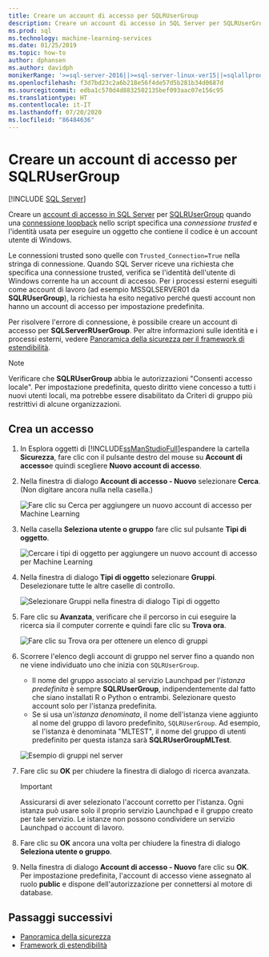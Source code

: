 ```yaml
---
title: Creare un account di accesso per SQLRUserGroup
description: Creare un account di accesso in SQL Server per SQLRUserGroup, usando l'autenticazione implicita per accedere al server, per riconvertire l'identità nell'utente chiamante.
ms.prod: sql
ms.technology: machine-learning-services
ms.date: 01/25/2019
ms.topic: how-to
author: dphansen
ms.author: davidph
monikerRange: '>=sql-server-2016||>=sql-server-linux-ver15||=sqlallproducts-allversions'
ms.openlocfilehash: f3d7bd23c2a6b218e56f4de57d5b281b34d0687d
ms.sourcegitcommit: edba1c570d4d8832502135bef093aac07e156c95
ms.translationtype: HT
ms.contentlocale: it-IT
ms.lasthandoff: 07/20/2020
ms.locfileid: "86484636"
---
```

# <a name="create-a-login-for-sqlrusergroup"></a>Creare un account di accesso per SQLRUserGroup
 [!INCLUDE [SQL Server](../../includes/applies-to-version/sqlserver.md)]

Creare un [account di accesso in SQL Server](https://docs.microsoft.com/sql/relational-databases/security/authentication-access/create-a-login) per [SQLRUserGroup](../concepts/security.md#sqlrusergroup) quando una [connessione loopback](../../machine-learning/concepts/security.md#implied-authentication) nello script specifica una *connessione trusted* e l'identità usata per eseguire un oggetto che contiene il codice è un account utente di Windows.

Le connessioni trusted sono quelle con `Trusted_Connection=True` nella stringa di connessione. Quando SQL Server riceve una richiesta che specifica una connessione trusted, verifica se l'identità dell'utente di Windows corrente ha un account di accesso. Per i processi esterni eseguiti come account di lavoro (ad esempio MSSQLSERVER01 da **SQLRUserGroup**), la richiesta ha esito negativo perché questi account non hanno un account di accesso per impostazione predefinita.

Per risolvere l'errore di connessione, è possibile creare un account di accesso per **SQLServerRUserGroup**. Per altre informazioni sulle identità e i processi esterni, vedere [Panoramica della sicurezza per il framework di estendibilità](../concepts/security.md).

> [!Note]
> Verificare che **SQLRUserGroup** abbia le autorizzazioni "Consenti accesso locale". Per impostazione predefinita, questo diritto viene concesso a tutti i nuovi utenti locali, ma potrebbe essere disabilitato da Criteri di gruppo più restrittivi di alcune organizzazioni.

## <a name="create-a-login"></a>Crea un accesso

1. In Esplora oggetti di [!INCLUDE[ssManStudioFull](../../includes/ssmanstudiofull-md.md)]espandere la cartella **Sicurezza**, fare clic con il pulsante destro del mouse su **Account di accesso**e quindi scegliere **Nuovo account di accesso**.

2. Nella finestra di dialogo **Account di accesso - Nuovo** selezionare **Cerca**. (Non digitare ancora nulla nella casella.)
    
     ![Fare clic su Cerca per aggiungere un nuovo account di accesso per Machine Learning](media/implied-auth-login1.png "Fare clic su Cerca per aggiungere un nuovo account di accesso per Machine Learning")

3. Nella casella **Seleziona utente o gruppo** fare clic sul pulsante **Tipi di oggetto**.

     ![Cercare i tipi di oggetto per aggiungere un nuovo account di accesso per Machine Learning](media/implied-auth-login2.png "Cercare i tipi di oggetto per aggiungere un nuovo account di accesso per Machine Learning")

4. Nella finestra di dialogo **Tipi di oggetto** selezionare **Gruppi**. Deselezionare tutte le altre caselle di controllo.

     ![Selezionare Gruppi nella finestra di dialogo Tipi di oggetto](media/implied-auth-login3.png "Selezionare Gruppi nella finestra di dialogo Tipi di oggetto")

4. Fare clic su **Avanzata**, verificare che il percorso in cui eseguire la ricerca sia il computer corrente e quindi fare clic su **Trova ora**.

     ![Fare clic su Trova ora per ottenere un elenco di gruppi](media/implied-auth-login4.png "Fare clic su Trova ora per ottenere un elenco di gruppi")

5. Scorrere l'elenco degli account di gruppo nel server fino a quando non ne viene individuato uno che inizia con `SQLRUserGroup`.
    
    + Il nome del gruppo associato al servizio Launchpad per l'_istanza predefinita_ è sempre **SQLRUserGroup**, indipendentemente dal fatto che siano installati R o Python o entrambi. Selezionare questo account solo per l'istanza predefinita.
    + Se si usa un'_istanza denominata_, il nome dell'istanza viene aggiunto al nome del gruppo di lavoro predefinito, `SQLRUserGroup`. Ad esempio, se l'istanza è denominata "MLTEST", il nome del gruppo di utenti predefinito per questa istanza sarà **SQLRUserGroupMLTest**.
 
    ![Esempio di gruppi nel server](media/implied-auth-login5.png "Esempio di gruppi nel server")
   
5. Fare clic su **OK** per chiudere la finestra di dialogo di ricerca avanzata.

    > [!IMPORTANT]
    > Assicurarsi di aver selezionato l'account corretto per l'istanza. Ogni istanza può usare solo il proprio servizio Launchpad e il gruppo creato per tale servizio. Le istanze non possono condividere un servizio Launchpad o account di lavoro.

6. Fare clic su **OK** ancora una volta per chiudere la finestra di dialogo **Seleziona utente o gruppo**.

7. Nella finestra di dialogo **Account di accesso - Nuovo** fare clic su **OK**. Per impostazione predefinita, l'account di accesso viene assegnato al ruolo **public** e dispone dell'autorizzazione per connettersi al motore di database.

## <a name="next-steps"></a>Passaggi successivi

+ [Panoramica della sicurezza](../concepts/security.md)
+ [Framework di estendibilità](../concepts/extensibility-framework.md)
